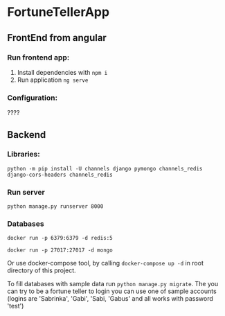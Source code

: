 # FortuneTellerApp

## FrontEnd from angular

### Run frontend app:
1. Install dependencies with ```npm i```
2. Run application ```ng serve```

### Configuration:
????

## Backend

### Libraries:
```
python -m pip install -U channels django pymongo channels_redis django-cors-headers channels_redis
```

### Run server
```python manage.py runserver 8000```

### Databases

<!-- Redis jest wykorzystywany przez channels -->
```docker run -p 6379:6379 -d redis:5```
<!-- W mongo sa składowane dane -->
```docker run -p 27017:27017 -d mongo```

Or use docker-compose tool, by calling `docker-compose up -d` in root directory of this project.

To fill databases with sample data run `python manage.py migrate`. The you can try to be a fortune teller to login you can use one of sample accounts (logins are 'Sabrinka', 'Gabi', 'Sabi, 'Gabus' and all works with password 'test')